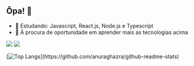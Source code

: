 ## Ôpa! 👋

- 🌱 Estudando: Javascript, React.js, Node.js e Typescript
- 👋 À procura de oportunidade em aprender mais as tecnologias acima


[<img src="https://img.shields.io/badge/linkedin-%230077B5.svg?&style=for-the-badge&logo=linkedin&logoColor=white" />](https://linkedin.com/in/pedropaulodf)
[<img src="https://img.shields.io/badge/gmail-%23D14836.svg?&style=for-the-badge&logo=gmail&logoColor=white" />](mailto:pedropaulotj@gmail.com)

[![Top Langs](https://github-readme-stats.vercel.app/api/top-langs/?username=pedropaulodf&layout=compact&custom_title=Linguagens%20mais%20utilizadas:)](https://github.com/anuraghazra/github-readme-stats)
